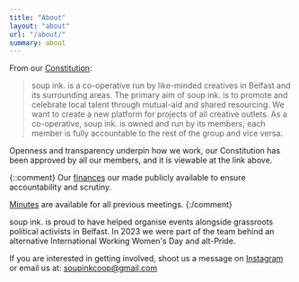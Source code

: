 ```yaml
---
title: "About"
layout: "about"
url: "/about/"
summary: about
---
```


From our [Constitution](https://drive.google.com/file/d/1lxkUe52r92h4GxQyhrm2xn-0U7jV5pEk/view):

> soup ink. is a co-operative run by like-minded creatives in Belfast and its surrounding areas. The primary aim of soup ink. is to promote and celebrate local talent through mutual-aid and shared resourcing. We want to create a new platform for projects of all creative outlets. As a co-operative, soup ink. is owned and run by its members; each member is fully accountable to the rest of the group and vice versa.

Openness and transparency underpin how we work, our Constitution has been approved by all our members, and it is viewable at the link above.

{::comment}
Our [finances](https://drive.google.com/drive/u/4/folders/1aV0FT00k6qWA3q0v18QqLe-QclF4UQgi) our made publicly available to ensure accountability and scrutiny.

[Minutes](https://drive.google.com/drive/u/4/folders/16XAl8cDlwndFgFw0wWBVeSSzjzmRrzga) are available for all previous meetings.
{:/comment}

soup ink. is proud to have helped organise events alongside grassroots political activists in Belfast. In 2023 we were part of the team behind an alternative International Working Women's Day and alt-Pride.

If you are interested in getting involved, shoot us a message on [Instagram](https://instagram.com/soupinkcoop) or email us at: [soupinkcoop@gmail.com](mailto:soupinkcoop@gmail.com)
